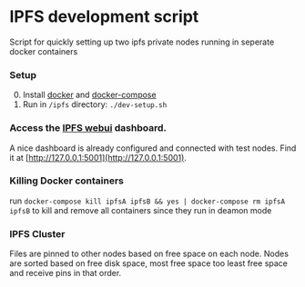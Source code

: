 # IPFS development script

Script for quickly setting up two ipfs private nodes running in seperate docker containers

### Setup

0. Install [docker](https://docs.docker.com/engine/installation/) and [docker-compose](https://docs.docker.com/compose/install/)
1. Run in `/ipfs` directory: `./dev-setup.sh`

### Access the [IPFS webui](https://github.com/ipfs-shipyard/ipfs-webui) dashboard.
A nice dashboard is already configured and connected with test nodes.
Find it at [http://127.0.0.1:5001](http://127.0.0.1:5001).

### Killing Docker containers
run `docker-compose kill ipfsA ipfsB && yes | docker-compose rm ipfsA ipfsB` to kill and remove all containers since they run in deamon mode


### IPFS Cluster 
Files are pinned to other nodes based on free space on each node. Nodes are sorted based on free disk space, most free space too least free space and receive pins in that order.